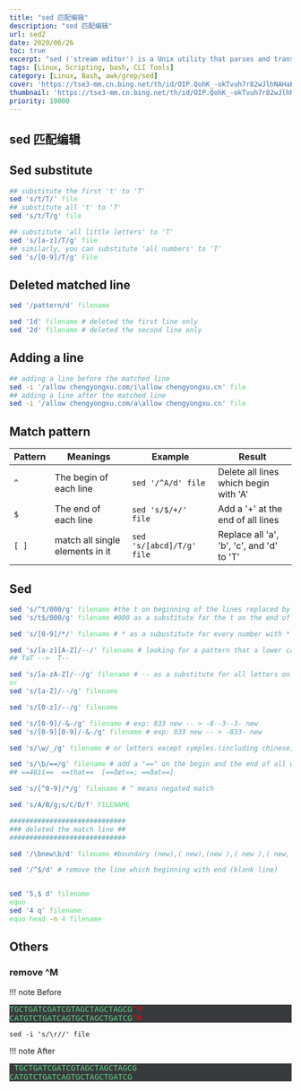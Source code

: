 ```yaml
---
title: "sed 匹配编辑"
description: "sed 匹配编辑"
url: sed2
date: 2020/06/26
toc: true
excerpt: "sed ('stream editor') is a Unix utility that parses and transforms text, using a simple, compact programming language. sed was developed from 1973 to 1974 by Lee E. McMahon of Bell Labs, and is available today for most operating systems."
tags: [Linux, Scripting, bash, CLI Tools]
category: [Linux, Bash, awk/grep/sed]
cover: 'https://tse3-mm.cn.bing.net/th/id/OIP.QohK_-okTvuh7r82wJlhNAHaE9?w=465&h=180'
thumbnail: 'https://tse3-mm.cn.bing.net/th/id/OIP.QohK_-okTvuh7r82wJlhNAHaE9?w=180&h=180'
priority: 10000
---
```


## sed 匹配编辑


## Sed substitute

```bash
## substitute the first 't' to 'T'
sed 's/t/T/' file
## substitute all 't' to 'T'
sed 's/t/T/g' file

## substitute 'all little letters' to 'T'
sed 's/[a-z]/T/g' file
## similarly, you can substitute 'all numbers' to 'T'
sed 's/[0-9]/T/g' File
```

## Deleted matched line

```bash
sed '/pattern/d' filename

sed '1d' filename # deleted the first line only
sed '2d' filename # deleted the second line only
```

## Adding a line

```bash
## adding a line before the matched line
sed -i '/allow chengyongxu.com/i\allow chengyongxu.cn' file
## adding a line after the matched line
sed -i '/allow chengyongxu.com/a\allow chengyongxu.cn' file
```

## Match pattern
|Pattern|Meanings|Example|Result|
|--|--|--|--|
|`^`|The begin of each line|`sed '/^A/d' file`|Delete all lines which begin with 'A'|
|`$`|The end of each line|`sed 's/$/+/' file`| Add a '+' at the end of all lines|
|`[ ]`|match all single elements in it|`sed 's/[abcd]/T/g' file`|Replace all 'a', 'b', 'c', and 'd' to 'T'|


## Sed
```bash
sed 's/^t/000/g' filename #the t on beginning of the lines replaced by ***
sed 's/t$/000/g' filename #000 as a substitute for the t on the end of the lines

sed 's/[0-9]/*/' filename # * as a subustitute for every number with *

sed 's/[a-z][A-Z]/--/' filename # looking for a pattern that a lower capital followed a capital
## TaT -->  T--

sed 's/[a-zA-Z]/--/g' filename # -- as a substitute for all letters on the filename
or
sed 's/[a-Z]/--/g' filename

sed 's/[0-z]/--/g' filename

sed 's/[0-9]/-&-/g' filename # exp: 833 new -- > -8--3--3- new
sed 's/[0-9][0-9]/-&-/g' filename # exp: 833 new -- > -833- new

sed 's/\w/_/g' filename # or letters except symples.(including chinese)

sed 's/\b/==/g' filename # add a "==" on the begin and the end of all words
## ==4811==  ==that==  [==ðæt==; ==ðət==]

sed 's/[^0-9]/*/g' filename # ^ means negated match

sed 's/A/B/g;s/C/D/f' FILENAME

#############################
### deleted the match line ##
#############################

sed '/\bnew\b/d' filename #boundary (new),( new),(new ),( new ),( new, )

sed '/^$/d' # remove the line which beginning with end (blank line)


sed '5,$ d' filename
equo
sed '4 q' filename
equo head -n 4 filename
```


## Others

### remove ^M

!!! note Before
    <pre>
    TGCTGATCGATCGTAGCTAGCTAGCG<font color="red">^M</font>
    CATGTCTGATCAGTGCTAGCTGATCG<font color="red">^M</font>
    </pre>

`sed -i 's/\r//' file`

!!! note After
    <pre>
    TGCTGATCGATCGTAGCTAGCTAGCG
    CATGTCTGATCAGTGCTAGCTGATCG
    </pre>


<style>
pre {
  background-color:#38393d;
  color: #5fd381;
}
</style>
